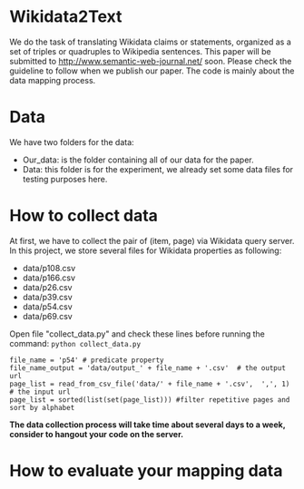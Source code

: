 # Wikidata2Text
We do the task of translating Wikidata claims or statements, organized as a set of triples or quadruples to Wikipedia sentences. This paper will be submitted to http://www.semantic-web-journal.net/ soon. Please check the guideline to follow when we publish our paper. The code is mainly about the data mapping process.

# Data
We have two folders for the data:
* Our_data: is the folder containing all of our data for the paper.
* Data: this folder is for the experiment, we already set some data files for testing purposes here.

# How to collect data
At first, we have to collect the pair of (item, page) via Wikidata query server. In this project, we store several files for Wikidata properties as following:
* data/p108.csv
* data/p166.csv
* data/p26.csv
* data/p39.csv
* data/p54.csv
* data/p69.csv

Open file "collect_data.py" and check these lines before running the command: `python collect_data.py`

```
file_name = 'p54' # predicate property
file_name_output = 'data/output_' + file_name + '.csv'  # the output url
page_list = read_from_csv_file('data/' + file_name + '.csv',  ',', 1) # the input url
page_list = sorted(list(set(page_list))) #filter repetitive pages and sort by alphabet
```
**The data collection process will take time about several days to a week, consider to hangout your code on the server.**

# How to evaluate your mapping data
